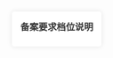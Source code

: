 <!doctype html>
<html>
  <head>
    <meta charset="utf-8" />
    <title>省级中药备案要求可视化看板</title>
    <script src="https://cdn.jsdelivr.net/npm/echarts@5.3.2/dist/echarts.min.js"></script>
    <style>
      #china-map {
        width: 100%;
        height: 100vh;
      }
      body {
        margin: 0;
        position: relative;
      }
      #legend-panel {
        position: absolute;
        right: 20px;
        top: 120px;
        background: rgba(255, 255, 255, 0.9);
        padding: 15px;
        border-radius: 5px;
        box-shadow: 0 0 10px rgba(0,0,0,0.1);
        z-index: 1000;
        max-width: 280px;
      }
      .legend-item {
        margin: 8px 0;
        display: flex;
        align-items: center;
      }
      .color-block {
        width: 20px;
        height: 20px;
        margin-right: 10px;
        flex-shrink: 0;
      }
    </style>
  </head>
  <body>
    <div id="china-map"></div>
    <div id="legend-panel">
      <h3 style="margin:0 0 10px 0; color: #333;">备案要求档位说明</h3>
      <div id="legend-items"></div>
    </div>

    <script>
      const provinceData = {/* 数据保持不变，此处省略以节省空间 */}

      const chart = echarts.init(document.getElementById("china-map"))

      // 改用可靠的地图数据源
      fetch("https://cdn.jsdelivr.net/npm/echarts@5.3.2/map/json/china.json")
        .then((response) => response.json())
        .then((mapJson) => {
          echarts.registerMap("china", mapJson)

          const option = {
            // 保持原有配置，增加关键配置：
            series: [{
              type: "map",
              map: "china",
              roam: true,
              aspectScale: 0.85,  // 修正地图显示比例
              layoutCenter: ['50%', '53%'],  // 居中校准
              // 其他配置保持不变...
            }]
          }
          chart.setOption(option)
          createLegend()
        })

      // 保持原有函数不变，增加窗口尺寸同步：
      window.addEventListener("resize", () => {
        chart.resize()
        document.getElementById('legend-panel').style.top = '120px'
      })
    </script>
  </body>
</html>
